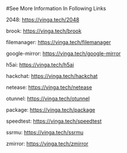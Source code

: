 #See More Information In Following Links

2048: https://vinga.tech/2048

brook: https://vinga.tech/brook

filemanager: https://vinga.tech/filemanager

google-mirror: https://vinga.tech/google-mirror

h5ai: https://vinga.tech/h5ai

hackchat: https://vinga.tech/hackchat

netease: https://vinga.tech/netease

otunnel: https://vinga.tech/otunnel

package: https://vinga.tech/package

speedtest: https://vinga.tech/speedtest

ssrmu: https://vinga.tech/ssrmu

zmirror: https://vinga.tech/zmirror
